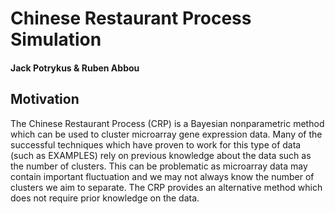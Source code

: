 # Chinese Restaurant Process Simulation
#### Jack Potrykus & Ruben Abbou

## Motivation

The Chinese Restaurant Process (CRP) is a Bayesian nonparametric method which can be used to cluster microarray gene expression data. Many of the successful techniques which have proven to work for this type of data (such as EXAMPLES) rely on previous knowledge about the data such as the number of clusters. This can be problematic as microarray data may contain important fluctuation and we may not always know the number of clusters we aim to separate. The CRP provides an alternative method which does not require prior knowledge on the data.

##
